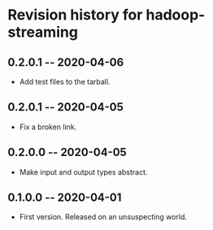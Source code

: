 # Revision history for hadoop-streaming

## 0.2.0.1 -- 2020-04-06

* Add test files to the tarball.

## 0.2.0.1 -- 2020-04-05

* Fix a broken link.

## 0.2.0.0 -- 2020-04-05

* Make input and output types abstract.

## 0.1.0.0 -- 2020-04-01

* First version. Released on an unsuspecting world.
